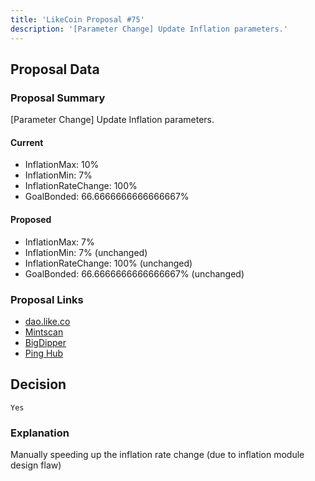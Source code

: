 ```yaml
---
title: 'LikeCoin Proposal #75'
description: '[Parameter Change] Update Inflation parameters.'
---
```


## Proposal Data

### Proposal Summary
[Parameter Change] Update Inflation parameters.

#### Current
- InflationMax: 10%
- InflationMin: 7%
- InflationRateChange: 100%
- GoalBonded: 66.6666666666666667%

#### Proposed
- InflationMax: 7%
- InflationMin: 7% (unchanged)
- InflationRateChange: 100% (unchanged)
- GoalBonded: 66.6666666666666667% (unchanged)

### Proposal Links
- [dao.like.co](https://dao.like.co/proposals/75)
- [Mintscan](https://www.mintscan.io/likecoin/proposals/75)
- [BigDipper](https://bigdipper.live/likecoin/proposals/75)
- [Ping Hub](https://ping.pub/likecoin/gov/75)


## Decision
`Yes`

### Explanation
Manually speeding up the inflation rate change (due to inflation module design flaw)  
